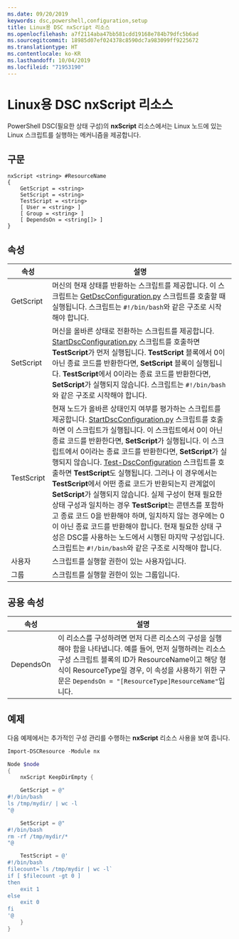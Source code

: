 ```yaml
---
ms.date: 09/20/2019
keywords: dsc,powershell,configuration,setup
title: Linux용 DSC nxScript 리소스
ms.openlocfilehash: a7f2114aba47bb581cdd19168e784b79dfc5b6ad
ms.sourcegitcommit: 18985d07ef024378c8590dc7a983099ff9225672
ms.translationtype: HT
ms.contentlocale: ko-KR
ms.lasthandoff: 10/04/2019
ms.locfileid: "71953190"
---
```

# <a name="dsc-for-linux-nxscript-resource"></a>Linux용 DSC nxScript 리소스

PowerShell DSC(필요한 상태 구성)의 **nxScript** 리소스에서는 Linux 노드에 있는 Linux 스크립트를 실행하는 메커니즘을 제공합니다.

## <a name="syntax"></a>구문

```Syntax
nxScript <string> #ResourceName
{
    GetScript = <string>
    SetScript = <string>
    TestScript = <string>
    [ User = <string> ]
    [ Group = <string> ]
    [ DependsOn = <string[]> ]
}
```

## <a name="properties"></a>속성

|속성 |설명 |
|---|---|
|GetScript |머신의 현재 상태를 반환하는 스크립트를 제공합니다. 이 스크립트는 [GetDscConfiguration.py](https://github.com/Microsoft/PowerShell-DSC-for-Linux#performing-dsc-operations-from-the-linux-computer) 스크립트를 호출할 때 실행됩니다. 스크립트는 `#!/bin/bash`와 같은 구조로 시작해야 합니다. |
|SetScript |머신을 올바른 상태로 전환하는 스크립트를 제공합니다. [StartDscConfiguration.py](https://github.com/Microsoft/PowerShell-DSC-for-Linux#performing-dsc-operations-from-the-linux-computer) 스크립트를 호출하면 **TestScript**가 먼저 실행됩니다. **TestScript** 블록에서 0이 아닌 종료 코드를 반환한다면, **SetScript** 블록이 실행됩니다. **TestScript**에서 0이라는 종료 코드를 반환한다면, **SetScript**가 실행되지 않습니다. 스크립트는 `#!/bin/bash`와 같은 구조로 시작해야 합니다. |
|TestScript |현재 노드가 올바른 상태인지 여부를 평가하는 스크립트를 제공합니다. [StartDscConfiguration.py](https://github.com/Microsoft/PowerShell-DSC-for-Linux#performing-dsc-operations-from-the-linux-computer) 스크립트를 호출하면 이 스크립트가 실행됩니다. 이 스크립트에서 0이 아닌 종료 코드를 반환한다면, **SetScript**가 실행됩니다. 이 스크립트에서 0이라는 종료 코드를 반환한다면, **SetScript**가 실행되지 않습니다. [Test-DscConfiguration](https://github.com/Microsoft/PowerShell-DSC-for-Linux#performing-dsc-operations-from-the-linux-computer) 스크립트를 호출하면 **TestScript**도 실행됩니다. 그러나 이 경우에서는 **TestScript**에서 어떤 종료 코드가 반환되는지 관계없이 **SetScript**가 실행되지 않습니다. 실제 구성이 현재 필요한 상태 구성과 일치하는 경우 **TestScript**는 콘텐츠를 포함하고 종료 코드 0을 반환해야 하며, 일치하지 않는 경우에는 0이 아닌 종료 코드를 반환해야 합니다. 현재 필요한 상태 구성은 DSC를 사용하는 노드에서 시행된 마지막 구성입니다. 스크립트는 `#!/bin/bash`와 같은 구조로 시작해야 합니다. |
|사용자 |스크립트를 실행할 권한이 있는 사용자입니다. |
|그룹 |스크립트를 실행할 권한이 있는 그룹입니다. |

## <a name="common-properties"></a>공용 속성

|속성 |설명 |
|---|---|
|DependsOn |이 리소스를 구성하려면 먼저 다른 리소스의 구성을 실행해야 함을 나타냅니다. 예를 들어, 먼저 실행하려는 리소스 구성 스크립트 블록의 ID가 ResourceName이고 해당 형식이 ResourceType일 경우, 이 속성을 사용하기 위한 구문은 `DependsOn = "[ResourceType]ResourceName"`입니다. |

## <a name="example"></a>예제

다음 예제에서는 추가적인 구성 관리를 수행하는 **nxScript** 리소스 사용을 보여 줍니다.

```powershell
Import-DSCResource -Module nx

Node $node
{
    nxScript KeepDirEmpty {

    GetScript = @"
#!/bin/bash
ls /tmp/mydir/ | wc -l
"@

    SetScript = @"
#!/bin/bash
rm -rf /tmp/mydir/*
"@

    TestScript = @'
#!/bin/bash
filecount=`ls /tmp/mydir | wc -l`
if [ $filecount -gt 0 ]
then
    exit 1
else
    exit 0
fi
'@
    }
}
```
